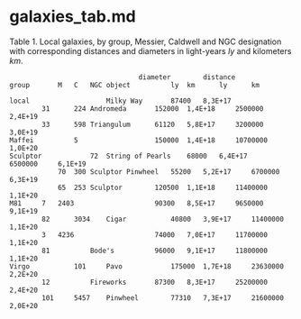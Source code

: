 # galaxies_tab.md

Table 1. Local galaxies, by group, Messier, Caldwell and NGC designation with corresponding distances and diameters in light-years $ly$ and kilometers $km$.
~~~					
								diameter		distance	
group		M	C	NGC	object			ly	km		ly		km

local					Milky Way		87400	8,3E+17		
		31		224	Andromeda		152000	1,4E+18		2500000		2,4E+19
		33		598	Triangulum		61120	5,8E+17		3200000		3,0E+19
Maffei			5					150000	1,4E+18		10700000	1,0E+20
Sculptor			72	String of Pearls	68000	6,4E+17		6500000		6,1E+19
			70	300	Sculptor Pinwheel	55200	5,2E+17		6700000		6,3E+19
			65	253	Sculptor		120500	1,1E+18		11400000	1,1E+20
M81		7	2403					90300	8,5E+17		9650000		9,1E+19
		82		3034	Cigar			40800	3,9E+17		11400000	1,1E+20
		3	4236					74000	7,0E+17		11700000	1,1E+20
		81			Bode's			96000	9,1E+17		11800000	1,1E+20
Virgo			101		Pavo			175000	1,7E+18		23630000	2,2E+20
		12			Fireworks		87300	8,3E+17		25200000	2,4E+20
		101		5457	Pinwheel		77310	7,3E+17		21600000	2,0E+20
~~~
